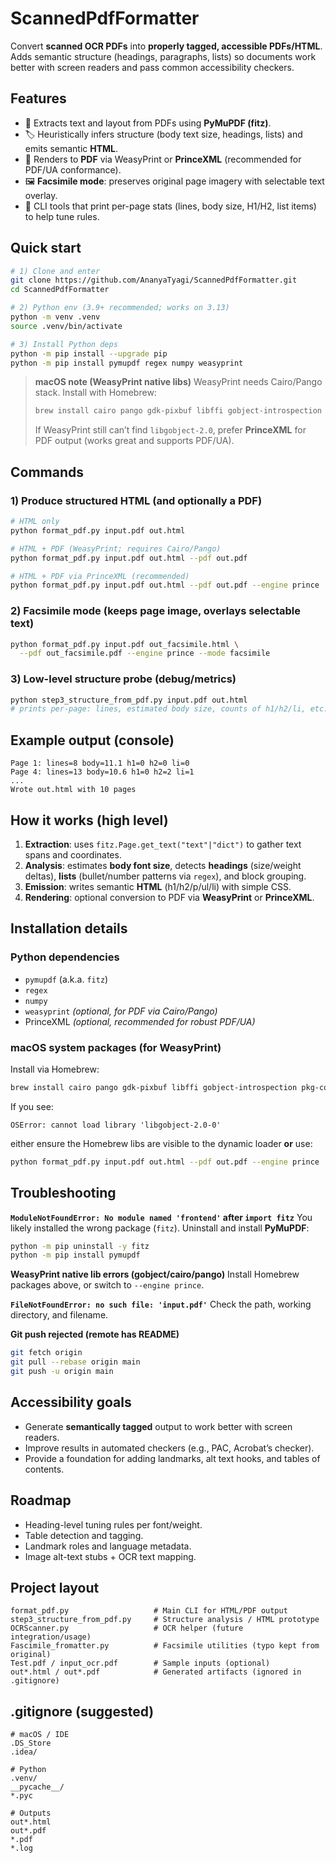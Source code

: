 # ScannedPdfFormatter

Convert **scanned OCR PDFs** into **properly tagged, accessible PDFs/HTML**.
Adds semantic structure (headings, paragraphs, lists) so documents work better with screen readers and pass common accessibility checkers.

## Features

* 🧠 Extracts text and layout from PDFs using **PyMuPDF (fitz)**.
* 🏷️ Heuristically infers structure (body text size, headings, lists) and emits semantic **HTML**.
* 📄 Renders to **PDF** via WeasyPrint or **PrinceXML** (recommended for PDF/UA conformance).
* 🖼️ **Facsimile mode**: preserves original page imagery with selectable text overlay.
* 🔎 CLI tools that print per-page stats (lines, body size, H1/H2, list items) to help tune rules.

## Quick start

```bash
# 1) Clone and enter
git clone https://github.com/AnanyaTyagi/ScannedPdfFormatter.git
cd ScannedPdfFormatter

# 2) Python env (3.9+ recommended; works on 3.13)
python -m venv .venv
source .venv/bin/activate

# 3) Install Python deps
python -m pip install --upgrade pip
python -m pip install pymupdf regex numpy weasyprint
```

> **macOS note (WeasyPrint native libs)**
> WeasyPrint needs Cairo/Pango stack. Install with Homebrew:
>
> ```bash
> brew install cairo pango gdk-pixbuf libffi gobject-introspection pkg-config
> ```
>
> If WeasyPrint still can’t find `libgobject-2.0`, prefer **PrinceXML** for PDF output (works great and supports PDF/UA).

## Commands

### 1) Produce structured HTML (and optionally a PDF)

```bash
# HTML only
python format_pdf.py input.pdf out.html

# HTML + PDF (WeasyPrint; requires Cairo/Pango)
python format_pdf.py input.pdf out.html --pdf out.pdf

# HTML + PDF via PrinceXML (recommended)
python format_pdf.py input.pdf out.html --pdf out.pdf --engine prince
```

### 2) Facsimile mode (keeps page image, overlays selectable text)

```bash
python format_pdf.py input.pdf out_facsimile.html \
  --pdf out_facsimile.pdf --engine prince --mode facsimile
```

### 3) Low-level structure probe (debug/metrics)

```bash
python step3_structure_from_pdf.py input.pdf out.html
# prints per-page: lines, estimated body size, counts of h1/h2/li, etc.
```

## Example output (console)

```
Page 1: lines=8 body=11.1 h1=0 h2=0 li=0
Page 4: lines=13 body=10.6 h1=0 h2=2 li=1
...
Wrote out.html with 10 pages
```

## How it works (high level)

1. **Extraction**: uses `fitz.Page.get_text("text"|"dict")` to gather text spans and coordinates.
2. **Analysis**: estimates **body font size**, detects **headings** (size/weight deltas), **lists** (bullet/number patterns via `regex`), and block grouping.
3. **Emission**: writes semantic **HTML** (h1/h2/p/ul/li) with simple CSS.
4. **Rendering**: optional conversion to PDF via **WeasyPrint** or **PrinceXML**.

## Installation details

### Python dependencies

* `pymupdf` (a.k.a. `fitz`)
* `regex`
* `numpy`
* `weasyprint` *(optional, for PDF via Cairo/Pango)*
* PrinceXML *(optional, recommended for robust PDF/UA)*

### macOS system packages (for WeasyPrint)

Install via Homebrew:

```bash
brew install cairo pango gdk-pixbuf libffi gobject-introspection pkg-config
```

If you see:

```
OSError: cannot load library 'libgobject-2.0-0'
```

either ensure the Homebrew libs are visible to the dynamic loader **or** use:

```bash
python format_pdf.py input.pdf out.html --pdf out.pdf --engine prince
```

## Troubleshooting

**`ModuleNotFoundError: No module named 'frontend'` after `import fitz`**
You likely installed the wrong package (`fitz`). Uninstall and install **PyMuPDF**:

```bash
python -m pip uninstall -y fitz
python -m pip install pymupdf
```

**WeasyPrint native lib errors (gobject/cairo/pango)**
Install Homebrew packages above, or switch to `--engine prince`.

**`FileNotFoundError: no such file: 'input.pdf'`**
Check the path, working directory, and filename.

**Git push rejected (remote has README)**

```bash
git fetch origin
git pull --rebase origin main
git push -u origin main
```

## Accessibility goals

* Generate **semantically tagged** output to work better with screen readers.
* Improve results in automated checkers (e.g., PAC, Acrobat’s checker).
* Provide a foundation for adding landmarks, alt text hooks, and tables of contents.

## Roadmap

* Heading-level tuning rules per font/weight.
* Table detection and tagging.
* Landmark roles and language metadata.
* Image alt-text stubs + OCR text mapping.

## Project layout

```
format_pdf.py                   # Main CLI for HTML/PDF output
step3_structure_from_pdf.py     # Structure analysis / HTML prototype
OCRScanner.py                   # OCR helper (future integration/usage)
Fascimile_fromatter.py          # Facsimile utilities (typo kept from original)
Test.pdf / input_ocr.pdf        # Sample inputs (optional)
out*.html / out*.pdf            # Generated artifacts (ignored in .gitignore)
```

## .gitignore (suggested)

```gitignore
# macOS / IDE
.DS_Store
.idea/

# Python
.venv/
__pycache__/
*.pyc

# Outputs
out*.html
out*.pdf
*.pdf
*.log
```

